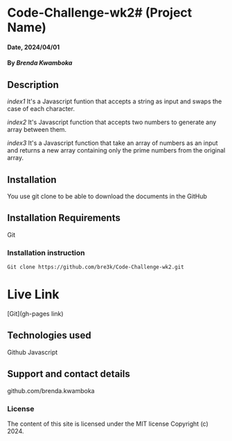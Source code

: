 # Code-Challenge-wk2# (Project Name)

#### Date, 2024/04/01

#### By *Brenda Kwamboka*

## Description
*index1*
It's a Javascript funtion that accepts a string as input and swaps the case of each character.

*index2*
It's Javascript function that accepts two numbers to generate any array between them.

*index3*
It's a Javascript function that take an array of numbers as an input and returns a new array containing only the prime numbers from the original array.

## Installation
You use git clone to be able to download the documents in the GitHub

## Installation Requirements
Git

### Installation instruction
```
Git clone https://github.com/bre3k/Code-Challenge-wk2.git

```

# Live Link
[Git](gh-pages link)

## Technologies used
Github
Javascript

## Support and contact details
github.com/brenda.kwamboka

### License
The content of this site is licensed under the MIT license
Copyright (c) 2024.








